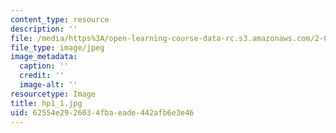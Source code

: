 ```yaml
---
content_type: resource
description: ''
file: /media/https%3A/open-learning-course-data-rc.s3.amazonaws.com/2-00b-toy-product-design-spring-2008/62554e2926034fbaeade442afb6e3e46_hp1_1.jpg
file_type: image/jpeg
image_metadata:
  caption: ''
  credit: ''
  image-alt: ''
resourcetype: Image
title: hp1_1.jpg
uid: 62554e29-2603-4fba-eade-442afb6e3e46
---
```

